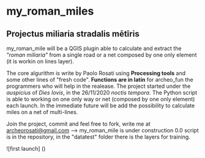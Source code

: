 # my_roman_miles
## Projectus miliaria stradalis mētīris

my_roman_mile will be a QGIS plugin able to calculate and extract the *"roman miliaria"* from a single road or a net composed by one only element (it is workin on lines layer). 

The core algurithm is write by Paolo Rosati using **Processing tools** and some other lines of "fresh code". 
**Functions are in latin** for archeo_fun the programmers who will help in the realease. 
The project started under the *auspicius* of *Dies Iovis*, in the 26/11/2020 *noctis tempora*. The Python script is able to working on one only way or net (composed by one only element) each launch. 
In the immediate future will be add the possibility to calculate miles on a net of multi-lines.

Join the project, commit and feel free to fork, write me at archeorosati@gmail.com --> my_roman_mile is under construction 0.0 script is in the repository, in the "datatest" folder there is the layers for training.

![first launch] ()

